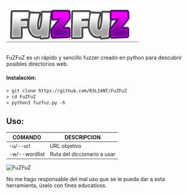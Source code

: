 ![banner](https://raw.githubusercontent.com/R3LI4NT/FuZFuZ/main/banner/banner.png)

FuZFuZ es un rápido y sencillo fuzzer creado en python para descubrir posibles directorios web.


#### Instalación:

```
> git clone https://github.com/R3LI4NT/FuZFuZ
> cd FuZFuZ
> python3 fuzfuz.py -h
```

## Uso:
| COMANDO | DESCRIPCION |
| ------------- | ------------- |
| -u/--url | URL objetivo  |
| -w/--wordlist  | Ruta del diccionario a usar  |

![FuZFuZ](https://github.com/R3LI4NT/FuZFuZ/assets/75953873/bc63eb27-fcda-4899-bf56-76fae2835521)


No me hago responsable del mal uso que se le pueda dar a esta herramienta, úselo con fines educativos.
